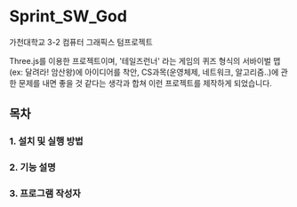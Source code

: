 # Sprint_SW_God
가천대학교 3-2 컴퓨터 그래픽스 텀프로젝트 

Three.js를 이용한 프로젝트이며, '테일즈런너' 라는 게임의 퀴즈 형식의 서바이벌 맵(ex: 달려라! 암산왕)에 아이디어를 착안, CS과목(운영체제, 네트워크, 알고리즘..)에 관한 문제를 내면 좋을 것 같다는 생각과 합쳐 이런 프로젝트를 제작하게 되었습니다.

## 목차
### 1. 설치 및 실행 방법
### 2. 기능 설명
### 3. 프로그램 작성자